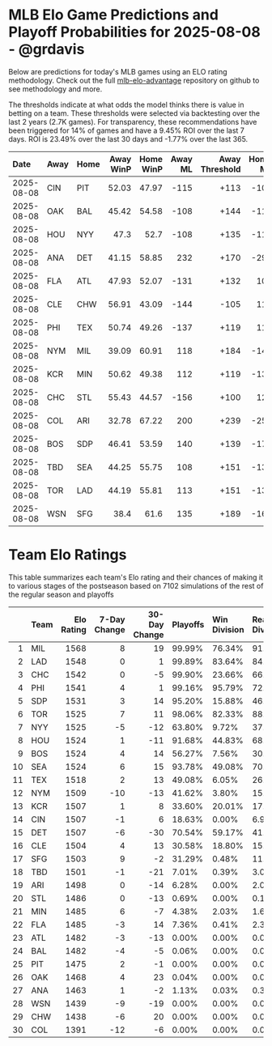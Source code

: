 # MLB Elo Game Predictions and Playoff Probabilities for 2025-08-08 - @grdavis
Below are predictions for today's MLB games using an ELO rating methodology. Check out the full [mlb-elo-advantage](https://github.com/grdavis/mlb-elo-advantage) repository on github to see methodology and more.

The thresholds indicate at what odds the model thinks there is value in betting on a team. These thresholds were selected via backtesting over the last 2 years (2.7K games). For transparency, these recommendations have been triggered for 14% of games and have a 9.45% ROI over the last 7 days. ROI is 23.49% over the last 30 days and -1.77% over the last 365.

| Date       | Away   | Home   |   Away WinP |   Home WinP |   Away ML |   Away Threshold |   Home ML |   Home Threshold |
|:-----------|:-------|:-------|------------:|------------:|----------:|-----------------:|----------:|-----------------:|
| 2025-08-08 | CIN    | PIT    |       52.03 |       47.97 |      -115 |             +113 |      -106 |             +131 |
| 2025-08-08 | OAK    | BAL    |       45.42 |       54.58 |      -108 |             +144 |      -112 |             +103 |
| 2025-08-08 | HOU    | NYY    |       47.3  |       52.7  |      -108 |             +135 |      -112 |             +111 |
| 2025-08-08 | ANA    | DET    |       41.15 |       58.85 |       232 |             +170 |      -294 |             -113 |
| 2025-08-08 | FLA    | ATL    |       47.93 |       52.07 |      -131 |             +132 |       108 |             +113 |
| 2025-08-08 | CLE    | CHW    |       56.91 |       43.09 |      -144 |             -105 |       119 |             +158 |
| 2025-08-08 | PHI    | TEX    |       50.74 |       49.26 |      -137 |             +119 |       113 |             +125 |
| 2025-08-08 | NYM    | MIL    |       39.09 |       60.91 |       118 |             +184 |      -144 |             -122 |
| 2025-08-08 | KCR    | MIN    |       50.62 |       49.38 |       112 |             +119 |      -137 |             +125 |
| 2025-08-08 | CHC    | STL    |       55.43 |       44.57 |      -156 |             +100 |       128 |             +149 |
| 2025-08-08 | COL    | ARI    |       32.78 |       67.22 |       200 |             +239 |      -250 |             -154 |
| 2025-08-08 | BOS    | SDP    |       46.41 |       53.59 |       140 |             +139 |      -171 |             +107 |
| 2025-08-08 | TBD    | SEA    |       44.25 |       55.75 |       108 |             +151 |      -132 |             -101 |
| 2025-08-08 | TOR    | LAD    |       44.19 |       55.81 |       113 |             +151 |      -137 |             -101 |
| 2025-08-08 | WSN    | SFG    |       38.4  |       61.6  |       135 |             +189 |      -164 |             -125 |

# Team Elo Ratings
This table summarizes each team's Elo rating and their chances of making it to various stages of the postseason based on 7102 simulations of the rest of the regular season and playoffs

|    | Team   |   Elo Rating |   7-Day Change |   30-Day Change | Playoffs   | Win Division   | Reach Div. Rd.   | Reach CS   | Reach WS   | Win WS   |
|---:|:-------|-------------:|---------------:|----------------:|:-----------|:---------------|:-----------------|:-----------|:-----------|:---------|
|  1 | MIL    |         1568 |              8 |              19 | 99.99%     | 76.34%         | 91.52%           | 56.66%     | 34.84%     | 24.51%   |
|  2 | LAD    |         1548 |              0 |               1 | 99.89%     | 83.64%         | 84.85%           | 46.47%     | 22.23%     | 13.81%   |
|  3 | CHC    |         1542 |              0 |              -5 | 99.90%     | 23.66%         | 66.23%           | 28.33%     | 14.29%     | 8.04%    |
|  4 | PHI    |         1541 |              4 |               1 | 99.16%     | 95.79%         | 72.80%           | 35.92%     | 16.15%     | 9.81%    |
|  5 | SDP    |         1531 |              3 |              14 | 95.20%     | 15.88%         | 46.66%           | 19.63%     | 8.59%      | 4.65%    |
|  6 | TOR    |         1525 |              7 |              11 | 98.06%     | 82.33%         | 88.02%           | 45.85%     | 25.25%     | 9.70%    |
|  7 | NYY    |         1525 |             -5 |             -12 | 63.80%     | 9.72%          | 37.10%           | 19.11%     | 10.57%     | 4.21%    |
|  8 | HOU    |         1524 |              1 |             -11 | 91.68%     | 44.83%         | 68.04%           | 35.12%     | 17.73%     | 6.83%    |
|  9 | BOS    |         1524 |              4 |              14 | 56.27%     | 7.56%          | 30.84%           | 15.14%     | 7.29%      | 2.91%    |
| 10 | SEA    |         1524 |              6 |              15 | 93.78%     | 49.08%         | 70.43%           | 36.61%     | 18.56%     | 6.86%    |
| 11 | TEX    |         1518 |              2 |              13 | 49.08%     | 6.05%          | 26.39%           | 12.91%     | 6.29%      | 2.24%    |
| 12 | NYM    |         1509 |            -10 |             -13 | 41.62%     | 3.80%          | 15.49%           | 5.34%      | 1.68%      | 0.82%    |
| 13 | KCR    |         1507 |              1 |               8 | 33.60%     | 20.01%         | 17.02%           | 7.69%      | 2.97%      | 1.00%    |
| 14 | CIN    |         1507 |             -1 |               6 | 18.63%     | 0.00%          | 6.91%            | 2.45%      | 0.87%      | 0.37%    |
| 15 | DET    |         1507 |             -6 |             -30 | 70.54%     | 59.17%         | 41.76%           | 18.64%     | 8.01%      | 2.59%    |
| 16 | CLE    |         1504 |              4 |              13 | 30.58%     | 18.80%         | 15.28%           | 6.69%      | 2.53%      | 0.69%    |
| 17 | SFG    |         1503 |              9 |              -2 | 31.29%     | 0.48%          | 11.04%           | 3.73%      | 1.01%      | 0.55%    |
| 18 | TBD    |         1501 |             -1 |             -21 | 7.01%      | 0.39%          | 3.04%            | 1.51%      | 0.51%      | 0.18%    |
| 19 | ARI    |         1498 |              0 |             -14 | 6.28%      | 0.00%          | 2.06%            | 0.62%      | 0.17%      | 0.08%    |
| 20 | STL    |         1486 |              0 |             -13 | 0.69%      | 0.00%          | 0.13%            | 0.07%      | 0.03%      | 0.01%    |
| 21 | MIN    |         1485 |              6 |              -7 | 4.38%      | 2.03%          | 1.65%            | 0.54%      | 0.25%      | 0.07%    |
| 22 | FLA    |         1485 |             -3 |              14 | 7.36%      | 0.41%          | 2.31%            | 0.79%      | 0.14%      | 0.04%    |
| 23 | ATL    |         1482 |             -3 |             -13 | 0.00%      | 0.00%          | 0.00%            | 0.00%      | 0.00%      | 0.00%    |
| 24 | BAL    |         1482 |             -4 |              -5 | 0.06%      | 0.00%          | 0.04%            | 0.03%      | 0.00%      | 0.00%    |
| 25 | PIT    |         1475 |              2 |              -1 | 0.00%      | 0.00%          | 0.00%            | 0.00%      | 0.00%      | 0.00%    |
| 26 | OAK    |         1468 |              4 |              23 | 0.04%      | 0.00%          | 0.00%            | 0.00%      | 0.00%      | 0.00%    |
| 27 | ANA    |         1463 |              1 |              -2 | 1.13%      | 0.03%          | 0.39%            | 0.18%      | 0.03%      | 0.01%    |
| 28 | WSN    |         1439 |             -9 |             -19 | 0.00%      | 0.00%          | 0.00%            | 0.00%      | 0.00%      | 0.00%    |
| 29 | CHW    |         1438 |             -6 |              20 | 0.00%      | 0.00%          | 0.00%            | 0.00%      | 0.00%      | 0.00%    |
| 30 | COL    |         1391 |            -12 |              -6 | 0.00%      | 0.00%          | 0.00%            | 0.00%      | 0.00%      | 0.00%    |